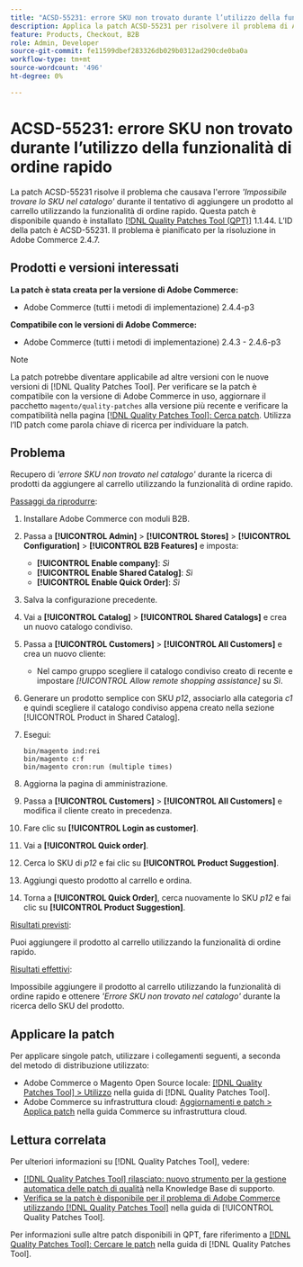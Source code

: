 ```yaml
---
title: "ACSD-55231: errore SKU non trovato durante l’utilizzo della funzionalità di ordine rapido"
description: Applica la patch ACSD-55231 per risolvere il problema di Adobe Commerce, se viene visualizzato l’errore *"Lo SKU non è stato trovato nel catalogo"* quando si tenta di aggiungere un prodotto al carrello utilizzando la funzionalità di ordine rapido.
feature: Products, Checkout, B2B
role: Admin, Developer
source-git-commit: fe11599dbef283326db029b0312ad290cde0ba0a
workflow-type: tm+mt
source-wordcount: '496'
ht-degree: 0%

---
```


# ACSD-55231: errore SKU non trovato durante l’utilizzo della funzionalità di ordine rapido

La patch ACSD-55231 risolve il problema che causava l&#39;errore *&#39;Impossibile trovare lo SKU nel catalogo&#39;* durante il tentativo di aggiungere un prodotto al carrello utilizzando la funzionalità di ordine rapido. Questa patch è disponibile quando è installato [[!DNL Quality Patches Tool (QPT)]](https://experienceleague.adobe.com/en/docs/commerce-knowledge-base/kb/announcements/commerce-announcements/magento-quality-patches-released-new-tool-to-self-serve-quality-patches) 1.1.44. L’ID della patch è ACSD-55231. Il problema è pianificato per la risoluzione in Adobe Commerce 2.4.7.

## Prodotti e versioni interessati

**La patch è stata creata per la versione di Adobe Commerce:**

* Adobe Commerce (tutti i metodi di implementazione) 2.4.4-p3

**Compatibile con le versioni di Adobe Commerce:**

* Adobe Commerce (tutti i metodi di implementazione) 2.4.3 - 2.4.6-p3

>[!NOTE]
>
>La patch potrebbe diventare applicabile ad altre versioni con le nuove versioni di [!DNL Quality Patches Tool]. Per verificare se la patch è compatibile con la versione di Adobe Commerce in uso, aggiornare il pacchetto `magento/quality-patches` alla versione più recente e verificare la compatibilità nella pagina [[!DNL Quality Patches Tool]: Cerca patch](https://experienceleague.adobe.com/tools/commerce-quality-patches/index.html). Utilizza l’ID patch come parola chiave di ricerca per individuare la patch.

## Problema

Recupero di *&#39;errore SKU non trovato nel catalogo&#39;* durante la ricerca di prodotti da aggiungere al carrello utilizzando la funzionalità di ordine rapido.

<u>Passaggi da riprodurre</u>:

1. Installare Adobe Commerce con moduli B2B.
1. Passa a **[!UICONTROL Admin]** > **[!UICONTROL Stores]** > **[!UICONTROL Configuration]** > **[!UICONTROL B2B Features]** e imposta:
   * **[!UICONTROL Enable company]**: *Sì*
   * **[!UICONTROL Enable Shared Catalog]**: *Sì*
   * **[!UICONTROL Enable Quick Order]**: *Sì*
1. Salva la configurazione precedente.
1. Vai a **[!UICONTROL Catalog]** > **[!UICONTROL Shared Catalogs]** e crea un nuovo catalogo condiviso.
1. Passa a **[!UICONTROL Customers]** > **[!UICONTROL All Customers]** e crea un nuovo cliente:
   * Nel campo gruppo scegliere il catalogo condiviso creato di recente e impostare *[!UICONTROL Allow remote shopping assistance]* su *Sì*.
1. Generare un prodotto semplice con SKU *p12*, associarlo alla categoria *c1* e quindi scegliere il catalogo condiviso appena creato nella sezione [!UICONTROL Product in Shared Catalog].
1. Esegui:

   ```
   bin/magento ind:rei 
   bin/magento c:f 
   bin/magento cron:run (multiple times)
   ```

1. Aggiorna la pagina di amministrazione.
1. Passa a **[!UICONTROL Customers]** > **[!UICONTROL All Customers]** e modifica il cliente creato in precedenza.
1. Fare clic su **[!UICONTROL Login as customer]**.
1. Vai a **[!UICONTROL Quick order]**.
1. Cerca lo SKU di *p12* e fai clic su **[!UICONTROL Product Suggestion]**.
1. Aggiungi questo prodotto al carrello e ordina.
1. Torna a **[!UICONTROL Quick Order]**, cerca nuovamente lo SKU *p12* e fai clic su **[!UICONTROL Product Suggestion]**.

<u>Risultati previsti</u>:

Puoi aggiungere il prodotto al carrello utilizzando la funzionalità di ordine rapido.

<u>Risultati effettivi</u>:

Impossibile aggiungere il prodotto al carrello utilizzando la funzionalità di ordine rapido e ottenere *&#39;Errore SKU non trovato nel catalogo&#39;* durante la ricerca dello SKU del prodotto.

## Applicare la patch

Per applicare singole patch, utilizzare i collegamenti seguenti, a seconda del metodo di distribuzione utilizzato:

* Adobe Commerce o Magento Open Source locale: [[!DNL Quality Patches Tool] > Utilizzo](/help/tools/quality-patches-tool/usage.md) nella guida di [!DNL Quality Patches Tool].
* Adobe Commerce su infrastruttura cloud: [Aggiornamenti e patch > Applica patch](https://experienceleague.adobe.com/docs/commerce-cloud-service/user-guide/develop/upgrade/apply-patches.html) nella guida Commerce su infrastruttura cloud.

## Lettura correlata

Per ulteriori informazioni su [!DNL Quality Patches Tool], vedere:

* [[!DNL Quality Patches Tool] rilasciato: nuovo strumento per la gestione automatica delle patch di qualità](https://experienceleague.adobe.com/en/docs/commerce-knowledge-base/kb/announcements/commerce-announcements/magento-quality-patches-released-new-tool-to-self-serve-quality-patches) nella Knowledge Base di supporto.
* [Verifica se la patch è disponibile per il problema di Adobe Commerce utilizzando  [!DNL Quality Patches Tool]](/help/tools/quality-patches-tool/patches-available-in-qpt/check-patch-for-magento-issue-with-magento-quality-patches.md) nella guida di [!UICONTROL Quality Patches Tool].


Per informazioni sulle altre patch disponibili in QPT, fare riferimento a [[!DNL Quality Patches Tool]: Cercare le patch](https://experienceleague.adobe.com/tools/commerce-quality-patches/index.html) nella guida di [!DNL Quality Patches Tool].

